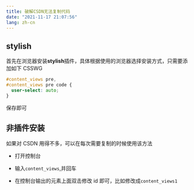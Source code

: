 ```yaml
---
title: 破解CSDN无法复制代码
date: "2021-11-17 21:07:56"
lang: zh-cn
---
```


## stylish

首先在浏览器安装**stylish**插件，具体根据使用的浏览器选择安装方式，只需要添加如下 CSSWG

```css
#content_views pre,
#content_views pre code {
  user-select: auto;
}
```

保存即可

<!-- more -->

## 非插件安装

如果对 CSDN 用得不多，可以在每次需要复制的时候使用该方法

- 打开控制台

- 输入`content_views`,并回车

- 在控制台输出的元素上面双击修改 id 即可，比如修改成`content_views1`
